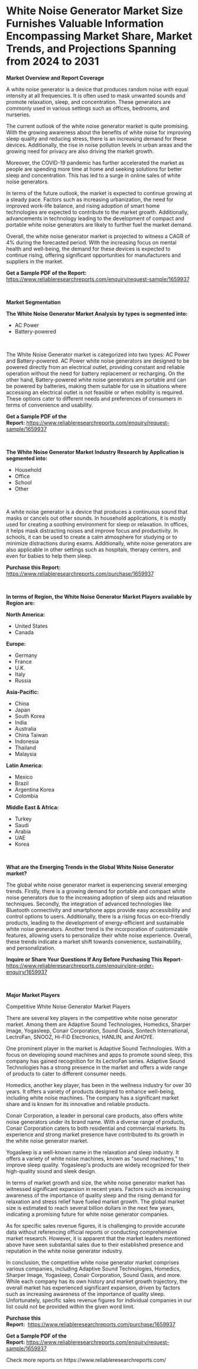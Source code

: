 <p><h1>White Noise Generator Market Size Furnishes Valuable Information Encompassing Market Share, Market Trends, and Projections Spanning from 2024 to 2031</h1></p><p><strong>Market Overview and Report Coverage</strong></p>
<p><p>A white noise generator is a device that produces random noise with equal intensity at all frequencies. It is often used to mask unwanted sounds and promote relaxation, sleep, and concentration. These generators are commonly used in various settings such as offices, bedrooms, and nurseries.</p><p>The current outlook of the white noise generator market is quite promising. With the growing awareness about the benefits of white noise for improving sleep quality and reducing stress, there is an increasing demand for these devices. Additionally, the rise in noise pollution levels in urban areas and the growing need for privacy are also driving the market growth.</p><p>Moreover, the COVID-19 pandemic has further accelerated the market as people are spending more time at home and seeking solutions for better sleep and concentration. This has led to a surge in online sales of white noise generators.</p><p>In terms of the future outlook, the market is expected to continue growing at a steady pace. Factors such as increasing urbanization, the need for improved work-life balance, and rising adoption of smart home technologies are expected to contribute to the market growth. Additionally, advancements in technology leading to the development of compact and portable white noise generators are likely to further fuel the market demand.</p><p>Overall, the white noise generator market is projected to witness a CAGR of 4% during the forecasted period. With the increasing focus on mental health and well-being, the demand for these devices is expected to continue rising, offering significant opportunities for manufacturers and suppliers in the market.</p></p>
<p><strong>Get a Sample PDF of the Report:</strong> <a href="https://www.reliableresearchreports.com/enquiry/request-sample/1659937">https://www.reliableresearchreports.com/enquiry/request-sample/1659937</a></p>
<p>&nbsp;</p>
<p><strong>Market Segmentation</strong></p>
<p><strong>The White Noise Generator Market Analysis by types is segmented into:</strong></p>
<p><ul><li>AC Power</li><li>Battery-powered</li></ul></p>
<p>&nbsp;</p>
<p><p>The White Noise Generator market is categorized into two types: AC Power and Battery-powered. AC Power white noise generators are designed to be powered directly from an electrical outlet, providing constant and reliable operation without the need for battery replacement or recharging. On the other hand, Battery-powered white noise generators are portable and can be powered by batteries, making them suitable for use in situations where accessing an electrical outlet is not feasible or when mobility is required. These options cater to different needs and preferences of consumers in terms of convenience and usability.</p></p>
<p><strong>Get a Sample PDF of the Report:</strong>&nbsp;<a href="https://www.reliableresearchreports.com/enquiry/request-sample/1659937">https://www.reliableresearchreports.com/enquiry/request-sample/1659937</a></p>
<p>&nbsp;</p>
<p><strong>The White Noise Generator Market Industry Research by Application is segmented into:</strong></p>
<p><ul><li>Household</li><li>Office</li><li>School</li><li>Other</li></ul></p>
<p>&nbsp;</p>
<p><p>A white noise generator is a device that produces a continuous sound that masks or cancels out other sounds. In household applications, it is mostly used for creating a soothing environment for sleep or relaxation. In offices, it helps mask distracting noises and improve focus and productivity. In schools, it can be used to create a calm atmosphere for studying or to minimize distractions during exams. Additionally, white noise generators are also applicable in other settings such as hospitals, therapy centers, and even for babies to help them sleep.</p></p>
<p><strong>Purchase this Report:</strong>&nbsp; <a href="https://www.reliableresearchreports.com/purchase/1659937">https://www.reliableresearchreports.com/purchase/1659937</a></p>
<p>&nbsp;</p>
<p><strong>In terms of Region, the White Noise Generator Market Players available by Region are:</strong></p>
<p>
    <p> <strong> North America: </strong>
        <ul>
            <li>United States</li>
            <li>Canada</li>
        </ul>
        </p> 
    <p> <strong> Europe: </strong>
        <ul>
            <li>Germany</li>
            <li>France</li>
            <li>U.K.</li>
            <li>Italy</li>
            <li>Russia</li>
        </ul>
        </p> 
    <p> <strong> Asia-Pacific: </strong>
        <ul>
            <li>China</li>
            <li>Japan</li>
            <li>South Korea</li>
            <li>India</li>
            <li>Australia</li>
            <li>China Taiwan</li>
            <li>Indonesia</li>
            <li>Thailand</li>
            <li>Malaysia</li>
        </ul>
        </p> 
    <p> <strong> Latin America: </strong>
        <ul>
            <li>Mexico</li>
            <li>Brazil</li>
            <li>Argentina Korea</li>
            <li>Colombia</li>
        </ul>
        </p> 
    <p> <strong> Middle East & Africa: </strong>
        <ul>
            <li>Turkey</li>
            <li>Saudi</li>
            <li>Arabia</li>
            <li>UAE</li>
            <li>Korea</li>
        </ul>
    </p>
    </p>
<p>&nbsp;</p>
<p><strong>What are the Emerging Trends in the Global White Noise Generator market?</strong></p>
<p><p>The global white noise generator market is experiencing several emerging trends. Firstly, there is a growing demand for portable and compact white noise generators due to the increasing adoption of sleep aids and relaxation techniques. Secondly, the integration of advanced technologies like Bluetooth connectivity and smartphone apps provide easy accessibility and control options to users. Additionally, there is a rising focus on eco-friendly products, leading to the development of energy-efficient and sustainable white noise generators. Another trend is the incorporation of customizable features, allowing users to personalize their white noise experience. Overall, these trends indicate a market shift towards convenience, sustainability, and personalization.</p></p>
<p><strong>Inquire or Share Your Questions If Any Before Purchasing This Report</strong>- <a href="https://www.reliableresearchreports.com/enquiry/pre-order-enquiry/1659937">https://www.reliableresearchreports.com/enquiry/pre-order-enquiry/1659937</a></p>
<p>&nbsp;</p>
<p><strong>Major Market Players</strong></p>
<p><p>Competitive White Noise Generator Market Players</p><p>There are several key players in the competitive white noise generator market. Among them are Adaptive Sound Technologies, Homedics, Sharper Image, Yogasleep, Conair Corporation, Sound Oasis, Sontech International, LectroFan, SNOOZ, Hi-FiD Electronics, HANLIN, and AHOYE.</p><p>One prominent player in the market is Adaptive Sound Technologies. With a focus on developing sound machines and apps to promote sound sleep, this company has gained recognition for its LectroFan series. Adaptive Sound Technologies has a strong presence in the market and offers a wide range of products to cater to different consumer needs.</p><p>Homedics, another key player, has been in the wellness industry for over 30 years. It offers a variety of products designed to enhance well-being, including white noise machines. The company has a significant market share and is known for its innovative and reliable products.</p><p>Conair Corporation, a leader in personal care products, also offers white noise generators under its brand name. With a diverse range of products, Conair Corporation caters to both residential and commercial markets. Its experience and strong market presence have contributed to its growth in the white noise generator market.</p><p>Yogasleep is a well-known name in the relaxation and sleep industry. It offers a variety of white noise machines, known as "sound machines," to improve sleep quality. Yogasleep's products are widely recognized for their high-quality sound and sleek design.</p><p>In terms of market growth and size, the white noise generator market has witnessed significant expansion in recent years. Factors such as increasing awareness of the importance of quality sleep and the rising demand for relaxation and stress relief have fueled market growth. The global market size is estimated to reach several billion dollars in the next few years, indicating a promising future for white noise generator companies.</p><p>As for specific sales revenue figures, it is challenging to provide accurate data without referencing official reports or conducting comprehensive market research. However, it is apparent that the market leaders mentioned above have seen substantial sales due to their established presence and reputation in the white noise generator industry.</p><p>In conclusion, the competitive white noise generator market comprises various companies, including Adaptive Sound Technologies, Homedics, Sharper Image, Yogasleep, Conair Corporation, Sound Oasis, and more. While each company has its own history and market growth trajectory, the overall market has experienced significant expansion, driven by factors such as increasing awareness of the importance of quality sleep. Unfortunately, specific sales revenue figures for individual companies in our list could not be provided within the given word limit.</p></p>
<p><strong>Purchase this Report:</strong>&nbsp;&nbsp;<a href="https://www.reliableresearchreports.com/purchase/1659937">https://www.reliableresearchreports.com/purchase/1659937</a></p>
<p></p>
<p><strong>Get a Sample PDF of the Report:</strong>&nbsp;<a href="https://www.reliableresearchreports.com/enquiry/request-sample/1659937">https://www.reliableresearchreports.com/enquiry/request-sample/1659937</a></p>
<p>Check more reports on https://www.reliableresearchreports.com/</p>